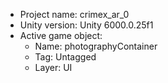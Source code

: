 <!-- UNITY CODE ASSIST INSTRUCTIONS START -->
- Project name: crimex_ar_0
- Unity version: Unity 6000.0.25f1
- Active game object:
  - Name: photographyContainer
  - Tag: Untagged
  - Layer: UI
<!-- UNITY CODE ASSIST INSTRUCTIONS END -->